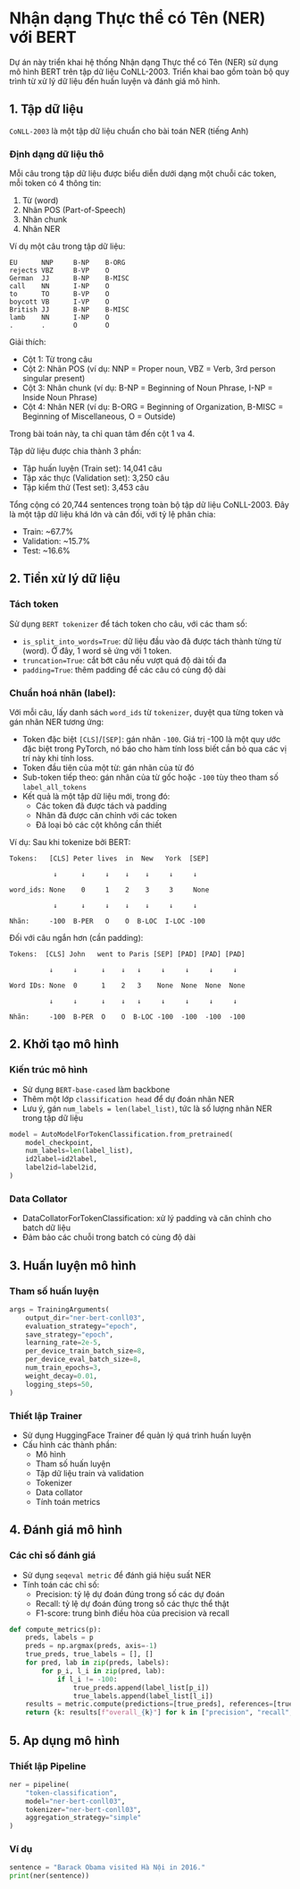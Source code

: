 # Nhận dạng Thực thể có Tên (NER) với BERT

Dự án này triển khai hệ thống Nhận dạng Thực thể có Tên (NER) sử dụng mô hình BERT trên tập dữ liệu CoNLL-2003. Triển khai bao gồm toàn bộ quy trình từ xử lý dữ liệu đến huấn luyện và đánh giá mô hình.

## 1. Tập dữ liệu

`CoNLL-2003` là một tập dữ liệu chuẩn cho bài toán NER (tiếng Anh)

### Định dạng dữ liệu thô
Mỗi câu trong tập dữ liệu được biểu diễn dưới dạng một chuỗi các token, mỗi token có 4 thông tin:
1. Từ (word)
2. Nhãn POS (Part-of-Speech)
3. Nhãn chunk
4. Nhãn NER

Ví dụ một câu trong tập dữ liệu:
```
EU      NNP     B-NP    B-ORG
rejects VBZ     B-VP    O
German  JJ      B-NP    B-MISC
call    NN      I-NP    O
to      TO      B-VP    O
boycott VB      I-VP    O
British JJ      B-NP    B-MISC
lamb    NN      I-NP    O
.       .       O       O
```

Giải thích:
- Cột 1: Từ trong câu
- Cột 2: Nhãn POS (ví dụ: NNP = Proper noun, VBZ = Verb, 3rd person singular present)
- Cột 3: Nhãn chunk (ví dụ: B-NP = Beginning of Noun Phrase, I-NP = Inside Noun Phrase)
- Cột 4: Nhãn NER (ví dụ: B-ORG = Beginning of Organization, B-MISC = Beginning of Miscellaneous, O = Outside)

Trong bài toán này, ta chỉ quan tâm đến cột 1 va 4.

Tập dữ liệu được chia thành 3 phần: 
- Tập huấn luyện (Train set): 14,041 câu
- Tập xác thực (Validation set): 3,250 câu
- Tập kiểm thử (Test set): 3,453 câu

Tổng cộng có 20,744 sentences trong toàn bộ tập dữ liệu CoNLL-2003. Đây là một tập dữ liệu khá lớn và cân đối, với tỷ lệ phân chia:
- Train: ~67.7%
- Validation: ~15.7%
- Test: ~16.6%

## 2. Tiền xử lý dữ liệu

### Tách token
Sử dụng `BERT tokenizer` để tách token cho câu, với các tham số:
  - `is_split_into_words=True`: dữ liệu đầu vào đã được tách thành từng từ (word). Ở đây, 1 word sẽ ứng với 1 token.
  - `truncation=True`: cắt bớt câu nếu vượt quá độ dài tối đa
  - `padding=True`: thêm padding để các câu có cùng độ dài

### Chuẩn hoá nhãn (label):

Với mỗi câu, lấy danh sách `word_ids` từ `tokenizer`, duyệt qua từng token và gán nhãn NER tương ứng:
- Token đặc biệt `[CLS]`/`[SEP]`: gán nhãn `-100`. Giá trị -100 là một quy ước đặc biệt trong PyTorch, nó báo cho hàm tính loss biết cần bỏ qua các vị trí này khi tính loss.
- Token đầu tiên của một từ: gán nhãn của từ đó
- Sub-token tiếp theo: gán nhãn của từ gốc hoặc `-100` tùy theo tham số `label_all_tokens`
- Kết quả là một tập dữ liệu mới, trong đó:
  - Các token đã được tách và padding
  - Nhãn đã được căn chỉnh với các token
  - Đã loại bỏ các cột không cần thiết

Ví dụ:
Sau khi tokenize bởi BERT:

```
Tokens:   [CLS] Peter lives  in  New   York  [SEP]

           ↓      ↓     ↓    ↓    ↓     ↓     ↓

word_ids: None    0     1    2    3     3     None

           ↓      ↓     ↓    ↓    ↓     ↓     ↓

Nhãn:     -100  B-PER   O    O  B-LOC  I-LOC -100
```

Đối với câu ngắn hơn (cần padding):

```
Tokens:  [CLS] John   went to Paris [SEP] [PAD] [PAD] [PAD]

          ↓     ↓      ↓    ↓   ↓     ↓     ↓     ↓     ↓

Word IDs: None  0      1    2   3    None  None  None  None

          ↓     ↓      ↓    ↓   ↓     ↓     ↓     ↓     ↓

Nhãn:     -100  B-PER  O    O  B-LOC -100  -100  -100  -100
```

## 2. Khởi tạo mô hình

### Kiến trúc mô hình
- Sử dụng `BERT-base-cased` làm backbone
- Thêm một lớp `classification head` để dự đoán nhãn NER
- Lưu ý, gán `num_labels = len(label_list)`, tức là số lượng nhãn NER trong tập dữ liệu

```python
model = AutoModelForTokenClassification.from_pretrained(
    model_checkpoint,
    num_labels=len(label_list),
    id2label=id2label,
    label2id=label2id,
)
```

### Data Collator
- DataCollatorForTokenClassification: xử lý padding và căn chỉnh cho batch dữ liệu
- Đảm bảo các chuỗi trong batch có cùng độ dài

## 3. Huấn luyện mô hình

### Tham số huấn luyện
```python
args = TrainingArguments(
    output_dir="ner-bert-conll03",
    evaluation_strategy="epoch",
    save_strategy="epoch",
    learning_rate=2e-5,
    per_device_train_batch_size=8,
    per_device_eval_batch_size=8,
    num_train_epochs=3,
    weight_decay=0.01,
    logging_steps=50,
)
```

### Thiết lập Trainer
- Sử dụng HuggingFace Trainer để quản lý quá trình huấn luyện
- Cấu hình các thành phần:
  - Mô hình
  - Tham số huấn luyện
  - Tập dữ liệu train và validation
  - Tokenizer
  - Data collator
  - Tính toán metrics

## 4. Đánh giá mô hình

### Các chỉ số đánh giá
- Sử dụng `seqeval metric` để đánh giá hiệu suất NER
- Tính toán các chỉ số:
  - Precision: tỷ lệ dự đoán đúng trong số các dự đoán
  - Recall: tỷ lệ dự đoán đúng trong số các thực thể thật
  - F1-score: trung bình điều hòa của precision và recall

```python
def compute_metrics(p):
    preds, labels = p
    preds = np.argmax(preds, axis=-1)
    true_preds, true_labels = [], []
    for pred, lab in zip(preds, labels):
        for p_i, l_i in zip(pred, lab):
            if l_i != -100:
                true_preds.append(label_list[p_i])
                true_labels.append(label_list[l_i])
    results = metric.compute(predictions=[true_preds], references=[true_labels])
    return {k: results[f"overall_{k}"] for k in ["precision", "recall", "f1"]}
```

## 5. Ap dụng mô hình

### Thiết lập Pipeline
```python
ner = pipeline(
    "token-classification",
    model="ner-bert-conll03",
    tokenizer="ner-bert-conll03",
    aggregation_strategy="simple"
)
```

### Ví dụ
```python
sentence = "Barack Obama visited Hà Nội in 2016."
print(ner(sentence))
```
